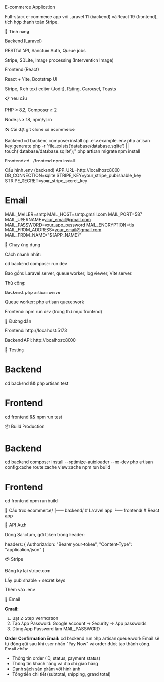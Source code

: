 E-commerce Application

Full-stack e-commerce app với Laravel 11 (backend) và React 19 (frontend), tích hợp thanh toán Stripe.

🚀 Tính năng

Backend (Laravel)

RESTful API, Sanctum Auth, Queue jobs

Stripe, SQLite, Image processing (Intervention Image)

Frontend (React)

React + Vite, Bootstrap UI

Stripe, Rich text editor (Jodit), Rating, Carousel, Toasts

📋 Yêu cầu

PHP ≥ 8.2, Composer ≥ 2

Node.js ≥ 18, npm/yarn

🛠️ Cài đặt
git clone <repository-url>
cd ecommerce

Backend
cd backend
composer install
cp .env.example .env
php artisan key:generate
php -r "file_exists('database/database.sqlite') || touch('database/database.sqlite');"
php artisan migrate
npm install

Frontend
cd ../frontend
npm install

Cấu hình .env (backend)
APP_URL=http://localhost:8000
DB_CONNECTION=sqlite
STRIPE_KEY=your_stripe_publishable_key
STRIPE_SECRET=your_stripe_secret_key

# Email

MAIL_MAILER=smtp
MAIL_HOST=smtp.gmail.com
MAIL_PORT=587
MAIL_USERNAME=your_email@gmail.com
MAIL_PASSWORD=your_app_password
MAIL_ENCRYPTION=tls
MAIL_FROM_ADDRESS=your_email@gmail.com
MAIL_FROM_NAME="${APP_NAME}"

🚀 Chạy ứng dụng

Cách nhanh nhất:

cd backend
composer run dev

Bao gồm: Laravel server, queue worker, log viewer, Vite server.

Thủ công:

Backend: php artisan serve

Queue worker: php artisan queue:work

Frontend: npm run dev (trong thư mục frontend)

📱 Đường dẫn

Frontend: http://localhost:5173

Backend API: http://localhost:8000

🧪 Testing

# Backend

cd backend && php artisan test

# Frontend

cd frontend && npm run test

📦 Build Production

# Backend

cd backend
composer install --optimize-autoloader --no-dev
php artisan config:cache route:cache view:cache
npm run build

# Frontend

cd frontend
npm run build

📁 Cấu trúc
ecommerce/
├── backend/ # Laravel app
└── frontend/ # React app

🔐 API Auth

Dùng Sanctum, gửi token trong header:

headers: {
Authorization: "Bearer your-token",
"Content-Type": "application/json"
}

💳 Stripe

Đăng ký tại stripe.com

Lấy publishable + secret keys

Thêm vào .env

📧 Email

**Gmail:**

1. Bật 2-Step Verification
2. Tạo App Password: Google Account → Security → App passwords
3. Dùng App Password làm MAIL_PASSWORD

**Order Confirmation Email:**
cd backend
run php artisan queue:work
Email sẽ tự động gửi sau khi user nhấn "Pay Now" và order được tạo thành công. Email chứa:

- Thông tin order (ID, status, payment status)
- Thông tin khách hàng và địa chỉ giao hàng
- Danh sách sản phẩm với hình ảnh
- Tổng tiền chi tiết (subtotal, shipping, grand total)
